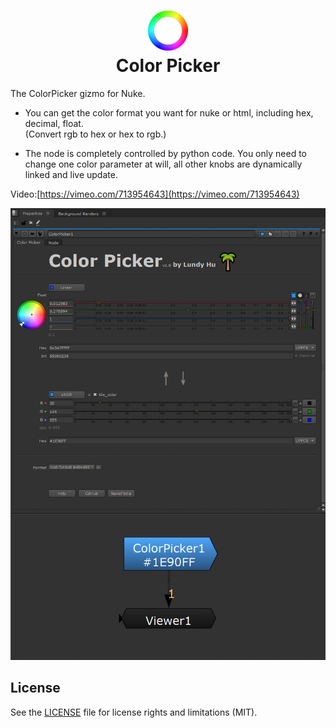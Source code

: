 <h1 align="center">
  <img src="ColorPicker/ColorPicker.png">
  <br>Color Picker<br>
</h1>

The ColorPicker gizmo for Nuke.

- You can get the color format you want for nuke or html, including hex, decimal, float.  
(Convert rgb to hex or hex to rgb.)

- The node is completely controlled by python code.
You only need to change one color parameter at will, all other knobs are dynamically linked and live update.

Video:[https://vimeo.com/713954643](https://vimeo.com/713954643)


<img src="docs/ColorPicker_Panel.png">

## License

See the [LICENSE](LICENSE.md) file for license rights and limitations (MIT).
